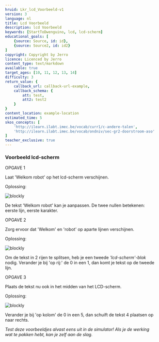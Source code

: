 ```yaml
---
hruid: Lkr_lcd_Voorbeeld-v1
version: 3
language: nl
title: Lcd Voorbeeld
description: lcd Voorbeeld
keywords: [StartToDwenguino, lcd, lcd-scherm]
educational_goals: [
    {source: Source, id: id}, 
    {source: Source2, id: id2}
]
copyright: Copyright by Jerro
licence: Licenced by Jerro
content_type: text/markdown
available: true
target_ages: [10, 11, 12, 13, 14]
difficulty: 3
return_value: {
    callback_url: callback-url-example,
    callback_schema: {
        att: test,
        att2: test2
    }
}
content_location: example-location
estimated_time: 5
skos_concepts: [
    'http://ilearn.ilabt.imec.be/vocab/curr1/c-andere-talen', 
    'http://ilearn.ilabt.imec.be/vocab/ondniv/sec-gr2-doorstroom-aso'
]
teacher_exclusive: true
---
```


### Voorbeeld lcd-scherm

OPGAVE 1

Laat 'Welkom robot' op het lcd-scherm verschijnen.

Oplossing:

![blockly](@learning-object/LCDM1-v1/nl/3)

De tekst 'Welkom robot' kan je aanpassen. De twee nullen betekenen: eerste lijn, eerste karakter.


OPGAVE 2

Zorg ervoor dat 'Welkom' en 'robot' op aparte lijnen verschijnen.

Oplossing:

![blockly](@learning-object/LCDM2-v1/nl/3)

Om de tekst in 2 rijen te splitsen, heb je een tweede *'lcd-scherm'-blok* nodig.
Verander je bij 'op rij:' de 0 in een 1, dan komt je tekst op de tweede lijn.


OPGAVE 3

Plaats de tekst nu ook in het midden van het LCD-scherm.

Oplossing:

![blockly](@learning-object/LCDM3-v1/nl/3)

Verander je bij 'op kolom' de 0 in een 5, dan schuift de tekst 4 plaatsen op naar rechts.


*Test deze voorbeeldjes alvast eens uit in de simulator! Als je de werking wat te pakken hebt, kan je zelf aan de slag.*